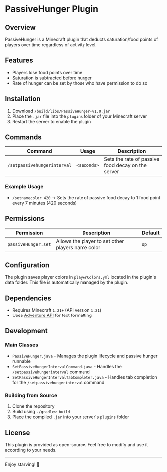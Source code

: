 # PassiveHunger Plugin

## Overview

PassiveHunger is a Minecraft plugin that deducts saturation/food points of players over time regardless of activity level.

## Features

- Players lose food points over time
- Saturation is subtracted before hunger
- Rate of hunger can be set by those who have permission to do so

## Installation

1. Download `/build/libs/PassiveHunger-v1.0.jar`
2. Place the `.jar` file into the `plugins` folder of your Minecraft server
3. Restart the server to enable the plugin

## Commands

| Command                     | Usage       | Description                                       |
|-----------------------------|-------------|---------------------------------------------------|
| `/setpassivehungerinterval` | `<seconds>` | Sets the rate of passive food decay on the server |

### Example Usage

- `/setnamecolor 420` → Sets the rate of passive food decay to 1 food point every 7 minutes (420 seconds)

## Permissions

| Permission          | Description                                       | Default |
|---------------------|---------------------------------------------------|---------|
| `passiveHunger.set` | Allows the player to set other players name color | `op`    |

## Configuration

The plugin saves player colors in `playerColors.yml` located in the plugin's data folder. This file is automatically managed by the plugin.

## Dependencies

- Requires Minecraft `1.21+` (API version `1.21`)
- Uses [Adventure API](https://docs.adventure.kyori.net) for text formatting

## Development

### Main Classes

- `PassiveHunger.java` - Manages the plugin lifecycle and passive hunger runnable
- `SetPassiveHungerIntervalCommand.java` - Handles the `/setpassivehungerinterval` command
- `SetPassiveHungerIntervalTabCompleter.java` - Handles tab completion for the `/setpassivehungerinterval` command

### Building from Source

1. Clone the repository
2. Build using `./gradlew build`
3. Place the compiled `.jar` into your server's `plugins` folder

## License

This plugin is provided as open-source. Feel free to modify and use it according to your needs.

---

Enjoy starving! 🍔